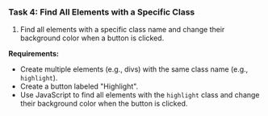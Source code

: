 ### **Task 4: Find All Elements with a Specific Class**
1. Find all elements with a specific class name and change their background color when a button is clicked.

**Requirements:**
- Create multiple elements (e.g., divs) with the same class name (e.g., `highlight`).
- Create a button labeled "Highlight".
- Use JavaScript to find all elements with the `highlight` class and change their background color when the button is clicked.